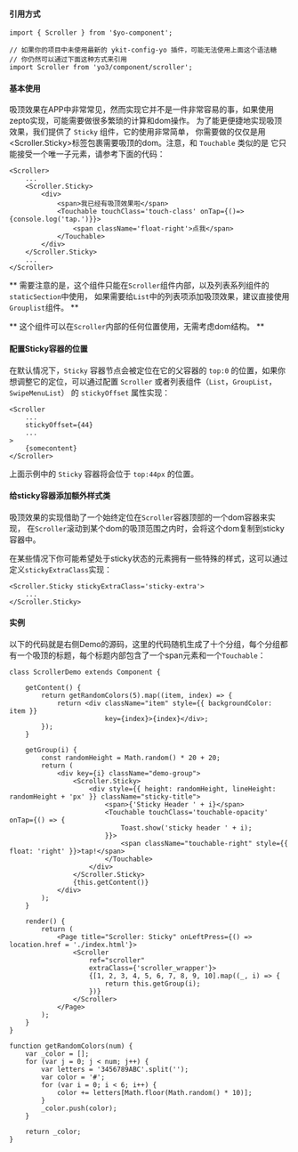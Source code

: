 #### 引用方式

```
import { Scroller } from '$yo-component';

// 如果你的项目中未使用最新的 ykit-config-yo 插件，可能无法使用上面这个语法糖
// 你仍然可以通过下面这种方式来引用
import Scroller from 'yo3/component/scroller';
```

#### 基本使用

吸顶效果在APP中非常常见，然而实现它并不是一件非常容易的事，如果使用zepto实现，可能需要做很多繁琐的计算和dom操作。
为了能更便捷地实现吸顶效果，我们提供了 `Sticky` 组件，它的使用非常简单，
你需要做的仅仅是用<Scroller.Sticky>标签包裹需要吸顶的dom。注意，和 `Touchable` 类似的是
它只能接受一个唯一子元素，请参考下面的代码：

```
<Scroller>
    ...
    <Scroller.Sticky>
        <div>
            <span>我已经有吸顶效果啦</span>
            <Touchable touchClass='touch-class' onTap={()=>{console.log('tap.')}}>
                <span className='float-right'>点我</span>
            </Touchable>
        </div>
    </Scroller.Sticky>
    ...
</Scroller>
```

** 需要注意的是，这个组件只能在`Scroller`组件内部，以及列表系列组件的`staticSection`中使用，
如果需要给`List`中的列表项添加吸顶效果，建议直接使用`Grouplist`组件。 **

** 这个组件可以在`Scroller`内部的任何位置使用，无需考虑dom结构。 **

#### 配置Sticky容器的位置

在默认情况下，`Sticky` 容器节点会被定位在它的父容器的 `top:0` 的位置，如果你想调整它的定位，可以通过配置 `Scroller` 或者列表组件（`List`，`GroupList`，`SwipeMenuList`）
的 `stickyOffset` 属性实现：

```
<Scroller
    ...
    stickyOffset={44}
    ...
>
    {somecontent}
</Scroller>
```

上面示例中的 `Sticky` 容器将会位于 `top:44px` 的位置。

#### 给sticky容器添加额外样式类

吸顶效果的实现借助了一个始终定位在`Scroller`容器顶部的一个dom容器来实现，
在`Scroller`滚动到某个dom的吸顶范围之内时，会将这个dom复制到sticky容器中。

在某些情况下你可能希望处于sticky状态的元素拥有一些特殊的样式，这可以通过
定义`stickyExtraClass`实现：

```
<Scroller.Sticky stickyExtraClass='sticky-extra'>
    ...
</Scroller.Sticky>
```

#### 实例

以下的代码就是右侧Demo的源码，这里的代码随机生成了十个分组，每个分组都有一个吸顶的标题，每个标题内部包含了一个span元素和一个`Touchable`：

```
class ScrollerDemo extends Component {

    getContent() {
        return getRandomColors(5).map((item, index) => {
            return <div className="item" style={{ backgroundColor: item }}
                        key={index}>{index}</div>;
        });
    }

    getGroup(i) {
        const randomHeight = Math.random() * 20 + 20;
        return (
            <div key={i} className="demo-group">
                <Scroller.Sticky>
                    <div style={{ height: randomHeight, lineHeight: randomHeight + 'px' }} className="sticky-title">
                        <span>{'Sticky Header ' + i}</span>
                        <Touchable touchClass='touchable-opacity' onTap={() => {
                            Toast.show('sticky header ' + i);
                        }}>
                            <span className="touchable-right" style={{ float: 'right' }}>tap!</span>
                        </Touchable>
                    </div>
                </Scroller.Sticky>
                {this.getContent()}
            </div>
        );
    }

    render() {
        return (
            <Page title="Scroller: Sticky" onLeftPress={() => location.href = './index.html'}>
                <Scroller
                    ref="scroller"
                    extraClass={'scroller_wrapper'}>
                    {[1, 2, 3, 4, 5, 6, 7, 8, 9, 10].map((_, i) => {
                        return this.getGroup(i);
                    })}
                </Scroller>
            </Page>
        );
    }
}

function getRandomColors(num) {
    var _color = [];
    for (var j = 0; j < num; j++) {
        var letters = '3456789ABC'.split('');
        var color = '#';
        for (var i = 0; i < 6; i++) {
            color += letters[Math.floor(Math.random() * 10)];
        }
        _color.push(color);
    }

    return _color;
}
```

